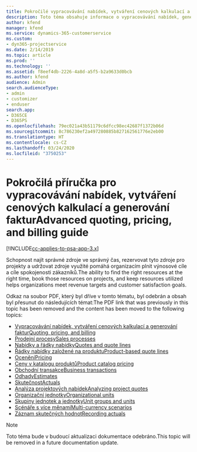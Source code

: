 ```yaml
---
title: Pokročilé vypracovávání nabídek, vytváření cenových kalkulací a generování faktur
description: Toto téma obsahuje informace o vypracovávání nabídek, generování faktur a vytváření cenových kalkulací v aplikaci Project Service Automation.
author: kfend
manager: kfend
ms.service: dynamics-365-customerservice
ms.custom:
- dyn365-projectservice
ms.date: 2/14/2019
ms.topic: article
ms.prod: ''
ms.technology: ''
ms.assetid: f8eef4db-2226-4a8d-a5f5-b2a9633d0bcb
ms.author: kfend
audience: Admin
search.audienceType:
- admin
- customizer
- enduser
search.app:
- D365CE
- D365PS
ms.openlocfilehash: 79ec021a43b51179c6dfcc98ec42687f1372b06d
ms.sourcegitcommit: 8c786230ef2a497280885b827162561776e2eb00
ms.translationtype: HT
ms.contentlocale: cs-CZ
ms.lasthandoff: 03/24/2020
ms.locfileid: "3750253"
---
```

# <a name="advanced-quoting-pricing-and-billing-guide"></a><span data-ttu-id="6f54e-103">Pokročilá příručka pro vypracovávání nabídek, vytváření cenových kalkulací a generování faktur</span><span class="sxs-lookup"><span data-stu-id="6f54e-103">Advanced quoting, pricing, and billing guide</span></span>

[!INCLUDE[cc-applies-to-psa-app-3.x](../../includes/cc-applies-to-psa-app-3x.md)]

<span data-ttu-id="6f54e-104">Schopnost najít správné zdroje ve správný čas, rezervovat tyto zdroje pro projekty a udržovat zdroje využité pomáhá organizacím plnit výnosové cíle a cíle spokojenosti zákazníků.</span><span class="sxs-lookup"><span data-stu-id="6f54e-104">The ability to find the right resources at the right time, book those resources on projects, and keep resources utilized helps organizations meet revenue targets and customer satisfaction goals.</span></span> 

<span data-ttu-id="6f54e-105">Odkaz na soubor PDF, který byl dříve v tomto tématu, byl odebrán a obsah byl přesunut do následujících témat:</span><span class="sxs-lookup"><span data-stu-id="6f54e-105">The PDF link that was previously in this topic has been removed and the content has been moved to the following topics:</span></span>

- [<span data-ttu-id="6f54e-106">Vypracovávání nabídek, vytváření cenových kalkulací a generování faktur</span><span class="sxs-lookup"><span data-stu-id="6f54e-106">Quoting, pricing, and billing</span></span>](../quote-bill-price.md)
- [<span data-ttu-id="6f54e-107">Prodejní procesy</span><span class="sxs-lookup"><span data-stu-id="6f54e-107">Sales processes</span></span>](../basic-sales-process.md)
- [<span data-ttu-id="6f54e-108">Nabídky a řádky nabídky</span><span class="sxs-lookup"><span data-stu-id="6f54e-108">Quotes and quote lines</span></span>](../basic-quote-lines.md)
- [<span data-ttu-id="6f54e-109">Řádky nabídky založené na produktu</span><span class="sxs-lookup"><span data-stu-id="6f54e-109">Product-based quote lines</span></span>](../product-based-quote-lines.md)
- [<span data-ttu-id="6f54e-110">Ocenění</span><span class="sxs-lookup"><span data-stu-id="6f54e-110">Pricing</span></span>](../basic-pricing.md)
- [<span data-ttu-id="6f54e-111">Ceny v katalogu produktů</span><span class="sxs-lookup"><span data-stu-id="6f54e-111">Product catalog pricing</span></span>](../product-catalog-pricing.md)
- [<span data-ttu-id="6f54e-112">Obchodní transakce</span><span class="sxs-lookup"><span data-stu-id="6f54e-112">Business transactions</span></span>](../basic-business-transactions.md)
- [<span data-ttu-id="6f54e-113">Odhady</span><span class="sxs-lookup"><span data-stu-id="6f54e-113">Estimates</span></span>](../estimates.md)
- [<span data-ttu-id="6f54e-114">Skutečnost</span><span class="sxs-lookup"><span data-stu-id="6f54e-114">Actuals</span></span>](../actuals.md)
- [<span data-ttu-id="6f54e-115">Analýza projektových nabídek</span><span class="sxs-lookup"><span data-stu-id="6f54e-115">Analyzing project quotes</span></span>](../basic-analyzing-quotes.md)
- [<span data-ttu-id="6f54e-116">Organizační jednotky</span><span class="sxs-lookup"><span data-stu-id="6f54e-116">Organizational units</span></span>](../advanced-organizational.md)
- [<span data-ttu-id="6f54e-117">Skupiny jednotek a jednotky</span><span class="sxs-lookup"><span data-stu-id="6f54e-117">Unit groups and units</span></span>](../advanced-units.md)
- [<span data-ttu-id="6f54e-118">Scénáře s více měnami</span><span class="sxs-lookup"><span data-stu-id="6f54e-118">Multi-currency scenarios</span></span>](../advanced-currency.md)
- [<span data-ttu-id="6f54e-119">Záznam skutečných hodnot</span><span class="sxs-lookup"><span data-stu-id="6f54e-119">Recording actuals</span></span>](../advanced-actuals.md)

> [!NOTE]
> <span data-ttu-id="6f54e-120">Toto téma bude v budoucí aktualizaci dokumentace odebráno.</span><span class="sxs-lookup"><span data-stu-id="6f54e-120">This topic will be removed in a future documentation update.</span></span> 
